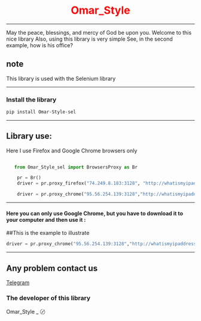 
    
<h1 style="color:red; text-align: center;">Omar_Style</h1>




<!-- ___
| Name | code | email |
|----|----|---|
|omar|10|omar@gamli.com|
___ -->
___
May the peace, blessings, and mercy of God be upon you. Welcome to this nice library
Also, using this library is very simple
See, in the second example, how is his office?
## note

This library is used with the Selenium library


___
### Install the library
``` bash 
pip install Omar-Style-sel
```


___

## Library use:

Here I use Firefox and Google Chrome browsers only


``` python
   
   from Omar_Style_sel import BrowsersProxy as Br

    pr = Br()
    driver = pr.proxy_firefox("74.249.8.183:3128", "http://whatismyipaddress.com")

    driver = pr.proxy_chrome("95.56.254.139:3128","http://whatismyipaddress.com")

```
____
#### Here you can only use Google Chrome, but you have to download it to your computer and then use it :

##This is the example to illustrate

``` python 
driver = pr.proxy_chrome("95.56.254.139:3128","http://whatismyipaddress.com", driver_path='E:\\chroo\\chromedriver.exe')
```
____


## Any problem contact us
[Telegram](https://t.me/OmarStyle1)

### The developer of this library
Omar_Style _ 〄


